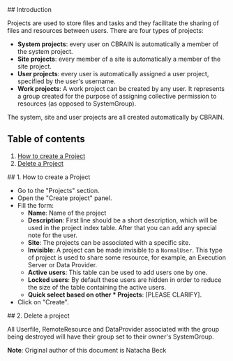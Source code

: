 
<a name="intro"/>
## Introduction

Projects are used to store files and tasks and they facilitate the sharing of files and resources between users. There are four types of projects:
* **System projects**: every user on CBRAIN is automatically a member of the system project.
* **Site projects**: every member of a site is automatically a member of the site project.
* **User projects**: every user is automatically assigned a user project, specified by the user's username.
* **Work projects**: A work project can be created by any user. It represents a group created for the purpose of assigning collective permission to resources (as opposed to SystemGroup).

The system, site and user projects are all created automatically by CBRAIN.

## Table of contents

1. [How to create a Project](#how)
2. [Delete a Project](#del)

<a name="how"/>
## 1. How to create a Project

* Go to the "Projects" section.
* Open the "Create project" panel.
* Fill the form:
  * **Name**: Name of the project
  * **Description**: First line should be a short description, which will be used in the project index table. After that you can add any special note for the user.
  * **Site**: The projects can be associated with a specific site.
  * **Invisible**: A project can be made invisible to a `NormalUser`. This type of project is used to share some resource, for example, an Execution Server or Data Provider.
  * **Active users**: This table can be used to add users one by one.
  * **Locked users**: By default these users are hidden in order to reduce the size of the table containing the active users.
  * **Quick select based on other * Projects**: [PLEASE CLARIFY].
* Click on "Create".

<a name="del"/>
## 2. Delete a project

All Userfile, RemoteResource and DataProvider associated with the group being destroyed will have their group set to their owner's SystemGroup.

**Note**: Original author of this document is Natacha Beck